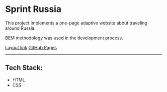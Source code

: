 # Sprint Russia

This project implements a one-page adaptive website about traveling around Russia. 

BEM methodology was used in the development process.

[Layout link](https://www.figma.com/file/5S2WSbEFL6awjVWJ0NWL8Q/Sprint-3_-Russia-_-desktop-mobile?node-id=28503%3A0)
[GitHub Pages](https://gidcher.github.io/sprint-ru/)

---

## Tech Stack:

* HTML 
* CSS
